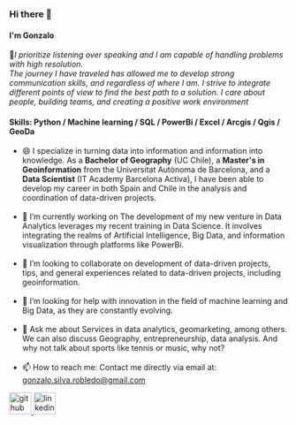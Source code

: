 ### Hi there 👋
#### I'm Gonzalo<br>

🚀*I prioritize listening over speaking and I am capable of handling problems with high resolution.<br> The journey I have traveled has allowed me to develop strong communication skills, and regardless of where I am. I strive to integrate different points of view to find the best path to a solution. I care about people, building teams, and creating a positive work environment*

#### Skills: Python / Machine learning / SQL / PowerBi / Excel / Arcgis / Qgis / GeoDa

- 😄  I specialize in turning data into information and information into knowledge. As a **Bachelor of Geography** (UC Chile), a **Master's in Geoinformation** from the Universitat Autònoma de Barcelona, and a **Data Scientist** (IT Academy Barcelona Activa), I have been able to develop my career in both Spain and Chile in the analysis and coordination of data-driven projects.<br><br>
- 🔭 I’m currently working on The development of my new venture in Data Analytics leverages my recent training in Data Science. It involves integrating the realms of Artificial Intelligence, Big Data, and information visualization through platforms like PowerBi.<br><br>
- 👯 I’m looking to collaborate on development of data-driven projects, tips, and general experiences related to data-driven projects, including geoinformation.<br><br>
- 🤔 I’m looking for help with innovation in the field of machine learning and Big Data, as they are constantly evolving.<br><br>
- 💬 Ask me about Services in data analytics, geomarketing, among others. We can also discuss Geography, entrepreneurship, data analysis. And why not talk about sports like tennis or music, why not?<br><br>
- 📫 How to reach me: Contact me directly via email at:<br>gonzalo.silva.robledo@gmail.com

<a href="https://github.com/Gonzasilva2022">
  <img src="https://cdn.jsdelivr.net/npm/simple-icons@3.0.1/icons/github.svg" alt="github" height="40">
</a>

<a href="https://www.linkedin.com/in/gonzasilva/">
  <img src="https://cdn.jsdelivr.net/npm/simple-icons@3.0.1/icons/linkedin.svg" alt="linkedin" height="40">
</a>
  




